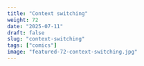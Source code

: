 ```yaml
---
title: "Context switching"
weight: 72
date: "2025-07-11"
draft: false
slug: "context-switching"
tags: ["comics"]
image: "featured-72-context-switching.jpg"
---
```

